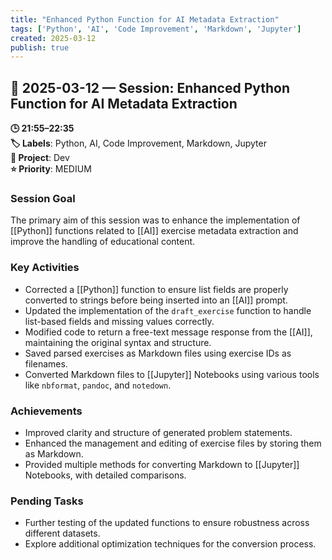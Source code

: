 ```yaml
---
title: "Enhanced Python Function for AI Metadata Extraction"
tags: ['Python', 'AI', 'Code Improvement', 'Markdown', 'Jupyter']
created: 2025-03-12
publish: true
---
```


## 📅 2025-03-12 — Session: Enhanced Python Function for AI Metadata Extraction

**🕒 21:55–22:35**  
**🏷️ Labels**: Python, AI, Code Improvement, Markdown, Jupyter  
**📂 Project**: Dev  
**⭐ Priority**: MEDIUM  


### Session Goal
The primary aim of this session was to enhance the implementation of [[Python]] functions related to [[AI]] exercise metadata extraction and improve the handling of educational content.

### Key Activities
- Corrected a [[Python]] function to ensure list fields are properly converted to strings before being inserted into an [[AI]] prompt.
- Updated the implementation of the `draft_exercise` function to handle list-based fields and missing values correctly.
- Modified code to return a free-text message response from the [[AI]], maintaining the original syntax and structure.
- Saved parsed exercises as Markdown files using exercise IDs as filenames.
- Converted Markdown files to [[Jupyter]] Notebooks using various tools like `nbformat`, `pandoc`, and `notedown`.

### Achievements
- Improved clarity and structure of generated problem statements.
- Enhanced the management and editing of exercise files by storing them as Markdown.
- Provided multiple methods for converting Markdown to [[Jupyter]] Notebooks, with detailed comparisons.

### Pending Tasks
- Further testing of the updated functions to ensure robustness across different datasets.
- Explore additional optimization techniques for the conversion process.
